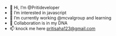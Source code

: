 - 👋 Hi, I’m @Pritideveloper
- 👀 I’m interested in javascript
- 🌱 I’m currently working @mcvalgroup and learning 
- 💞️ Collaboration is in my DNA
- 📫 knock me here pritisaha123@gmail.com

<!---
Pritideveloper/Pritideveloper is a ✨ special ✨ repository because its `README.md` (this file) appears on your GitHub profile.
You can click the Preview link to take a look at your changes.

